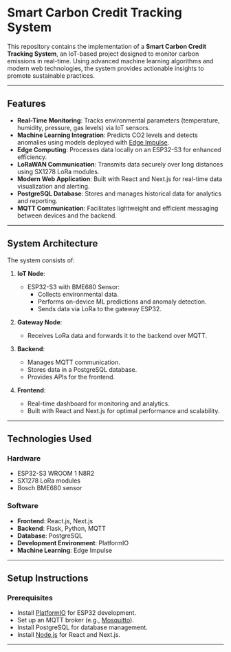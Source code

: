 # Smart Carbon Credit Tracking System

This repository contains the implementation of a **Smart Carbon Credit Tracking System**, an IoT-based project designed to monitor carbon emissions in real-time. Using advanced machine learning algorithms and modern web technologies, the system provides actionable insights to promote sustainable practices.

---

## Features

- **Real-Time Monitoring**: Tracks environmental parameters (temperature, humidity, pressure, gas levels) via IoT sensors.
- **Machine Learning Integration**: Predicts CO2 levels and detects anomalies using models deployed with [Edge Impulse](https://www.edgeimpulse.com/).
- **Edge Computing**: Processes data locally on an ESP32-S3 for enhanced efficiency.
- **LoRaWAN Communication**: Transmits data securely over long distances using SX1278 LoRa modules.
- **Modern Web Application**: Built with React and Next.js for real-time data visualization and alerting.
- **PostgreSQL Database**: Stores and manages historical data for analytics and reporting.
- **MQTT Communication**: Facilitates lightweight and efficient messaging between devices and the backend.

---

## System Architecture

The system consists of:

1. **IoT Node**:
   - ESP32-S3 with BME680 Sensor:
     - Collects environmental data.
     - Performs on-device ML predictions and anomaly detection.
     - Sends data via LoRa to the gateway ESP32.

2. **Gateway Node**:
   - Receives LoRa data and forwards it to the backend over MQTT.

3. **Backend**:
   - Manages MQTT communication.
   - Stores data in a PostgreSQL database.
   - Provides APIs for the frontend.

4. **Frontend**:
   - Real-time dashboard for monitoring and analytics.
   - Built with React and Next.js for optimal performance and scalability.

---

## Technologies Used

### Hardware

- ESP32-S3 WROOM 1 N8R2
- SX1278 LoRa modules
- Bosch BME680 sensor

### Software

- **Frontend**: React.js, Next.js
- **Backend**: Flask, Python, MQTT
- **Database**: PostgreSQL
- **Development Environment**: PlatformIO
- **Machine Learning**: Edge Impulse

---

## Setup Instructions

### Prerequisites

- Install [PlatformIO](https://platformio.org/) for ESP32 development.
- Set up an MQTT broker (e.g., [Mosquitto](https://mosquitto.org/)).
- Install PostgreSQL for database management.
- Install [Node.js](https://nodejs.org/) for React and Next.js.

---


